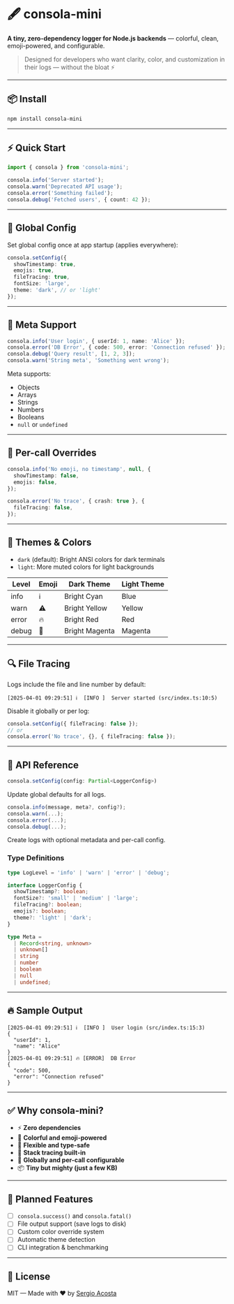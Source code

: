# 🖋️ consola-mini

**A tiny, zero-dependency logger for Node.js backends** — colorful, clean, emoji-powered, and configurable.

> Designed for developers who want clarity, color, and customization in their logs — without the bloat ⚡

---

## 📦 Install

```bash
npm install consola-mini
```

---

## ⚡ Quick Start

```ts
import { consola } from 'consola-mini';

consola.info('Server started');
consola.warn('Deprecated API usage');
consola.error('Something failed');
consola.debug('Fetched users', { count: 42 });
```

---

## 🔧 Global Config

Set global config once at app startup (applies everywhere):

```ts
consola.setConfig({
  showTimestamp: true,
  emojis: true,
  fileTracing: true,
  fontSize: 'large',
  theme: 'dark', // or 'light'
});
```

---

## 🧪 Meta Support

```ts
consola.info('User login', { userId: 1, name: 'Alice' });
consola.error('DB Error', { code: 500, error: 'Connection refused' });
consola.debug('Query result', [1, 2, 3]);
consola.warn('String meta', 'Something went wrong');
```

Meta supports:
- Objects
- Arrays
- Strings
- Numbers
- Booleans
- `null` or `undefined`

---

## 🧩 Per-call Overrides

```ts
consola.info('No emoji, no timestamp', null, {
  showTimestamp: false,
  emojis: false,
});

consola.error('No trace', { crash: true }, {
  fileTracing: false,
});
```

---

## 🎨 Themes & Colors

- `dark` (default): Bright ANSI colors for dark terminals
- `light`: More muted colors for light backgrounds

| Level | Emoji | Dark Theme       | Light Theme |
|-------|-------|------------------|-------------|
| info  | ℹ️     | Bright Cyan      | Blue        |
| warn  | ⚠️     | Bright Yellow    | Yellow      |
| error | 🔥     | Bright Red       | Red         |
| debug | 🐞     | Bright Magenta   | Magenta     |

---

## 🔍 File Tracing

Logs include the file and line number by default:

```
[2025-04-01 09:29:51] ℹ️  [INFO ]  Server started (src/index.ts:10:5)
```

Disable it globally or per log:

```ts
consola.setConfig({ fileTracing: false });
// or
consola.error('No trace', {}, { fileTracing: false });
```

---

## 🧠 API Reference

```ts
consola.setConfig(config: Partial<LoggerConfig>)
```
Update global defaults for all logs.

```ts
consola.info(message, meta?, config?);
consola.warn(...);
consola.error(...);
consola.debug(...);
```
Create logs with optional metadata and per-call config.

### Type Definitions

```ts
type LogLevel = 'info' | 'warn' | 'error' | 'debug';

interface LoggerConfig {
  showTimestamp?: boolean;
  fontSize?: 'small' | 'medium' | 'large';
  fileTracing?: boolean;
  emojis?: boolean;
  theme?: 'light' | 'dark';
}

type Meta =
  | Record<string, unknown>
  | unknown[]
  | string
  | number
  | boolean
  | null
  | undefined;
```

---

## 🔥 Sample Output

```
[2025-04-01 09:29:51] ℹ️  [INFO ]  User login (src/index.ts:15:3)
{
  "userId": 1,
  "name": "Alice"
}
[2025-04-01 09:29:51] 🔥 [ERROR]  DB Error
{
  "code": 500,
  "error": "Connection refused"
}
```

---

## ✅ Why consola-mini?

- ⚡ **Zero dependencies**
- 🎨 **Colorful and emoji-powered**
- 🧠 **Flexible and type-safe**
- 📁 **Stack tracing built-in**
- 🔧 **Globally and per-call configurable**
- 📦 **Tiny but mighty (just a few KB)**

---

## 🧱 Planned Features

- [ ] `consola.success()` and `consola.fatal()`
- [ ] File output support (save logs to disk)
- [ ] Custom color override system
- [ ] Automatic theme detection
- [ ] CLI integration & benchmarking

---

## 📄 License

MIT — Made with ❤️ by [Sergio Acosta](https://sergioaco.com)
